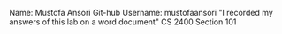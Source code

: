 Name: Mustofa Ansori
Git-hub Username: mustofaansori
"I recorded my answers of this lab on a word document"
CS 2400 Section 101
